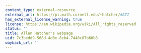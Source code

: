 ```yaml
---
content_type: external-resource
external_url: https://pi.math.cornell.edu/~hatcher/#ATI
has_external_license_warning: true
license: https://en.wikipedia.org/wiki/All_rights_reserved
status: ''
title: Allen Hatcher's webpage
uid: 7c3bedd9-568d-4d0e-8eb4-7440c87b60b8
wayback_url: ''
---
```

